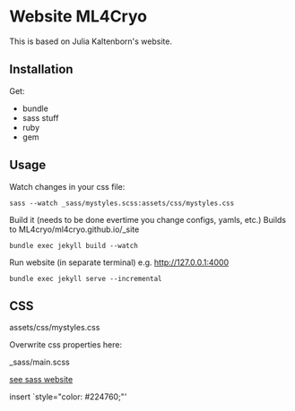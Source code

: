 # Website ML4Cryo

This is based on Julia Kaltenborn's website.

## Installation
Get:
- bundle
- sass stuff
- ruby
- gem

## Usage

Watch changes in your css file:
```
sass --watch _sass/mystyles.scss:assets/css/mystyles.css
```

Build it (needs to be done evertime you change configs, yamls, etc.)
Builds to ML4cryo/ml4cryo.github.io/_site

```
bundle exec jekyll build --watch
```

Run website (in separate terminal) e.g. http://127.0.0.1:4000

```
bundle exec jekyll serve --incremental
```

## CSS

assets/css/mystyles.css

Overwrite css properties here:

_sass/main.scss

[see sass website](https://sass-lang.com/)


insert `style="color: #224760;"'

